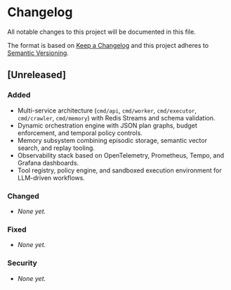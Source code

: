 # Changelog

All notable changes to this project will be documented in this file.

The format is based on [Keep a Changelog](https://keepachangelog.com/en/1.1.0/) and this project adheres to
[Semantic Versioning](https://semver.org/spec/v2.0.0.html).

## [Unreleased]

### Added
- Multi-service architecture (`cmd/api`, `cmd/worker`, `cmd/executor`, `cmd/crawler`, `cmd/memory`) with Redis Streams and schema validation.
- Dynamic orchestration engine with JSON plan graphs, budget enforcement, and temporal policy controls.
- Memory subsystem combining episodic storage, semantic vector search, and replay tooling.
- Observability stack based on OpenTelemetry, Prometheus, Tempo, and Grafana dashboards.
- Tool registry, policy engine, and sandboxed execution environment for LLM-driven workflows.

### Changed
- _None yet._

### Fixed
- _None yet._

### Security
- _None yet._

